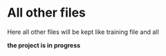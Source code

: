 # All other files 

Here all other files will be kept like training file and all
 
**the project is in progress**


